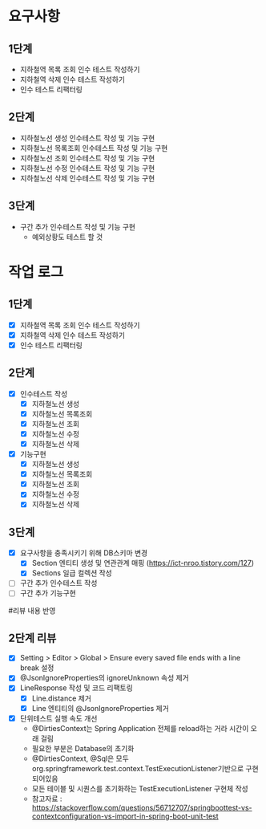# 요구사항 
## 1단계 
  - 지하철역 목록 조회 인수 테스트 작성하기
  - 지하철역 삭제 인수 테스트 작성하기
  - 인수 테스트 리팩터링
## 2단계
  - 지하철노선 생성 인수테스트 작성 및 기능 구현
  - 지하철노선 목록조회 인수테스트 작성 및 기능 구현
  - 지하철노선 조회 인수테스트 작성 및 기능 구현
  - 지하철노선 수정 인수테스트 작성 및 기능 구현
  - 지하철노선 삭제 인수테스트 작성 및 기능 구현
## 3단계
  - 구간 추가 인수테스트 작성 및 기능 구현
    - 예외상황도 테스트 할 것 

# 작업 로그 
## 1단계 
  - [X] 지하철역 목록 조회 인수 테스트 작성하기
  - [X] 지하철역 삭제 인수 테스트 작성하기
  - [X] 인수 테스트 리팩터링

## 2단계
  - [X] 인수테스트 작성
    - [X] 지하철노선 생성
    - [X] 지하철노선 목록조회
    - [X] 지하철노선 조회
    - [X] 지하철노선 수정
    - [X] 지하철노선 삭제

  - [X] 기능구현 
    - [X] 지하철노선 생성
    - [X] 지하철노선 목록조회
    - [X] 지하철노선 조회
    - [X] 지하철노선 수정
    - [X] 지하철노선 삭제
## 3단계
  - [X] 요구사항을 충족시키기 위해 DB스키마 변경 
    - [X] Section 엔티티 생성 및 연관관계 매핑 (https://ict-nroo.tistory.com/127)
    - [X] Sections 일급 컬렉션 작성 
  - [ ] 구간 추가 인수테스트 작성
  - [ ] 구간 추가 기능구현

#리뷰 내용 반영
## 2단계 리뷰
  - [X] Setting > Editor > Global > Ensure every saved file ends with a line break 설정
  - [X] @JsonIgnoreProperties의 ignoreUnknown 속성 제거 
  - [X] LineResponse 작성 및 코드 리팩토링
    - [X] Line.distance 제거
    - [X] Line 엔티티의 @JsonIgnoreProperties 제거
  - [X] 단위테스트 실행 속도 개선
    - @DirtiesContext는 Spring Application 전체를 reload하는 거라 시간이 오래 걸림  
    - 필요한 부분은 Database의 초기화
    - @DirtiesContext, @Sql은 모두 org.springframework.test.context.TestExecutionListener기반으로 구현되어있음
    - 모든 테이블 및 시퀀스를 초기화하는 TestExecutionListener 구현체 작성 
    - 참고자료 : https://stackoverflow.com/questions/56712707/springboottest-vs-contextconfiguration-vs-import-in-spring-boot-unit-test
